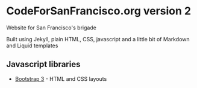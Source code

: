 # CodeForSanFrancisco.org version 2

Website for San Francisco's brigade

Built using Jekyll, plain HTML, CSS, javascript and a little bit of Markdown and Liquid templates

## Javascript libraries

* [Bootstrap 3](http://getbootstrap.com) - HTML and CSS layouts
